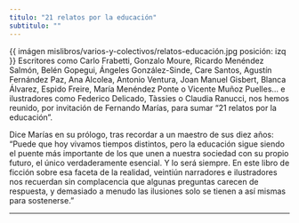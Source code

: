 ```yaml
---
titulo: "21 relatos por la educación"
subtitulo: ""
---
```

{{ imágen mislibros/varios-y-colectivos/relatos-educación.jpg posición: izq
}}
Escritores como Carlo Frabetti, Gonzalo Moure, Ricardo Menéndez Salmón,
Belén Gopegui, Ángeles González-Sinde, Care Santos, Agustín Fernández Paz,
Ana Alcolea, Antonio Ventura, Joan Manuel Gisbert, Blanca Álvarez, Espido
Freire, María Menéndez Ponte o Vicente Muñoz Puelles… e ilustradores como
Federico Delicado, Tàssies o Claudia Ranucci, nos hemos reunido, por
invitación de Fernando Marías, para sumar “21 relatos por la educación”.

Dice Marías en su prólogo, tras recordar a un maestro de sus diez años:
“Puede que hoy vivamos tiempos distintos, pero la educación sigue siendo el
puente más importante de los que unen a nuestra sociedad con su propio
futuro, el único verdaderamente esencial. Y lo será siempre. En este libro de
ficción sobre esa faceta de la realidad, veintiún narradores e ilustradores
nos recuerdan sin complacencia que algunas preguntas carecen de respuesta, y
demasiado a menudo las ilusiones solo se tienen a así mismas para sostenerse.”

* * *
